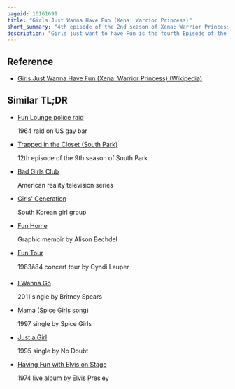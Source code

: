 ```yaml
---
pageid: 16161691
title: "Girls Just Wanna Have Fun (Xena: Warrior Princess)"
short_summary: "4th episode of the 2nd season of Xena: Warrior Princess"
description: "Girls just want to have Fun is the fourth Episode of the second Season of the Xena Series. It was written by Adam Armus and Nora Kay Foster, directed by T. J. Scott was first aired on october 21 1996. Girls Just Wan na have Fun is also the Title of a Multipath Adventure Game by Slingshot Entertainment which is based upon this Episode."
---
```


## Reference

- [Girls Just Wanna Have Fun (Xena: Warrior Princess) (Wikipedia)](https://en.wikipedia.org/?curid=16161691)

## Similar TL;DR

- [Fun Lounge police raid](/tldr/en/fun-lounge-police-raid)

  1964 raid on US gay bar

- [Trapped in the Closet (South Park)](/tldr/en/trapped-in-the-closet-south-park)

  12th episode of the 9th season of South Park

- [Bad Girls Club](/tldr/en/bad-girls-club)

  American reality television series

- [Girls' Generation](/tldr/en/girls-generation)

  South Korean girl group

- [Fun Home](/tldr/en/fun-home)

  Graphic memoir by Alison Bechdel

- [Fun Tour](/tldr/en/fun-tour)

  1983â84 concert tour by Cyndi Lauper

- [I Wanna Go](/tldr/en/i-wanna-go)

  2011 single by Britney Spears

- [Mama (Spice Girls song)](/tldr/en/mama-spice-girls-song)

  1997 single by Spice Girls

- [Just a Girl](/tldr/en/just-a-girl)

  1995 single by No Doubt

- [Having Fun with Elvis on Stage](/tldr/en/having-fun-with-elvis-on-stage)

  1974 live album by Elvis Presley
